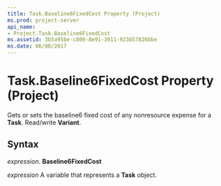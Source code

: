 ```yaml
---
title: Task.Baseline6FixedCost Property (Project)
ms.prod: project-server
api_name:
- Project.Task.Baseline6FixedCost
ms.assetid: 3b5a95be-c809-8e91-3011-923657826bbe
ms.date: 06/08/2017
---
```



# Task.Baseline6FixedCost Property (Project)

Gets or sets the baseline6 fixed cost of any nonresource expense for a **Task**. Read/write **Variant**.


## Syntax

 _expression_. **Baseline6FixedCost**

 _expression_ A variable that represents a **Task** object.


